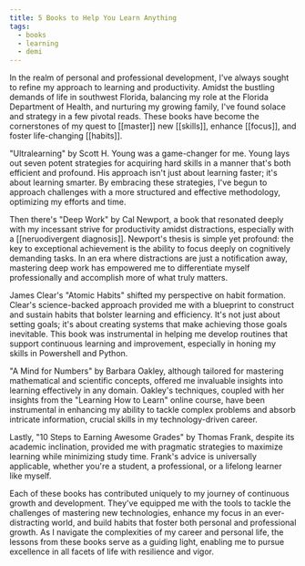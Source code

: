 ```yaml
---
title: 5 Books to Help You Learn Anything
tags:
  - books
  - learning
  - demi
---
```


In the realm of personal and professional development, I've always sought to refine my approach to learning and productivity. Amidst the bustling demands of life in southwest Florida, balancing my role at the Florida Department of Health, and nurturing my growing family, I've found solace and strategy in a few pivotal reads. These books have become the cornerstones of my quest to [[master]] new [[skills]], enhance [[focus]], and foster life-changing [[habits]].

"Ultralearning" by Scott H. Young was a game-changer for me. Young lays out seven potent strategies for acquiring hard skills in a manner that's both efficient and profound. His approach isn't just about learning faster; it's about learning smarter. By embracing these strategies, I've begun to approach challenges with a more structured and effective methodology, optimizing my efforts and time.

Then there's "Deep Work" by Cal Newport, a book that resonated deeply with my incessant strive for productivity amidst distractions, especially with a [[neruodivergent diagnosis]]. Newport's thesis is simple yet profound: the key to exceptional achievement is the ability to focus deeply on cognitively demanding tasks. In an era where distractions are just a notification away, mastering deep work has empowered me to differentiate myself professionally and accomplish more of what truly matters.

James Clear's "Atomic Habits" shifted my perspective on habit formation. Clear's science-backed approach provided me with a blueprint to construct and sustain habits that bolster learning and efficiency. It's not just about setting goals; it's about creating systems that make achieving those goals inevitable. This book was instrumental in helping me develop routines that support continuous learning and improvement, especially in honing my skills in Powershell and Python.

"A Mind for Numbers" by Barbara Oakley, although tailored for mastering mathematical and scientific concepts, offered me invaluable insights into learning effectively in any domain. Oakley's techniques, coupled with her insights from the "Learning How to Learn" online course, have been instrumental in enhancing my ability to tackle complex problems and absorb intricate information, crucial skills in my technology-driven career.

Lastly, "10 Steps to Earning Awesome Grades" by Thomas Frank, despite its academic inclination, provided me with pragmatic strategies to maximize learning while minimizing study time. Frank's advice is universally applicable, whether you're a student, a professional, or a lifelong learner like myself.

Each of these books has contributed uniquely to my journey of continuous growth and development. They've equipped me with the tools to tackle the challenges of mastering new technologies, enhance my focus in an ever-distracting world, and build habits that foster both personal and professional growth. As I navigate the complexities of my career and personal life, the lessons from these books serve as a guiding light, enabling me to pursue excellence in all facets of life with resilience and vigor.